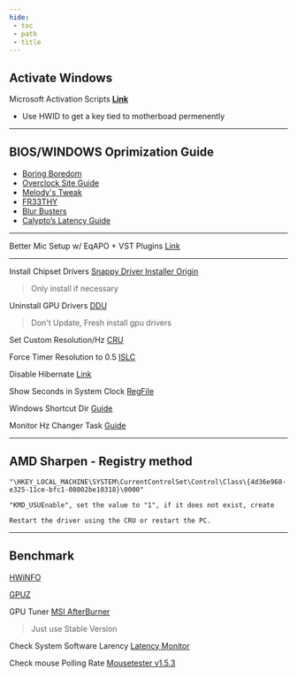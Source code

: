 ```yaml
---
hide:
 - toc
 - path
 - title
---
```


## Activate Windows
Microsoft Activation Scripts [**Link**](https://github.com/massgravel/microsoft-activation-scripts)
- Use HWID to get a key tied to motherboad permenently

---

## BIOS/WINDOWS Oprimization Guide
- [Boring Boredom](https://github.com/boringboredom/pc-optimization-hub)
- [Overclock Site Guide](https://www.overclock.net/threads/gaming-and-mouse-response-bios-optimization-guide-for-modern-pc-hardware.1433882/)
- [Melody's Tweak](https://sites.google.com/view/melodystweaks/basictweaks#h.7fhhmr5naoq0)
- [FR33THY](https://www.youtube.com/@fr33thy)
- [Blur Busters](https://forums.blurbusters.com/index.php?sid=739f751405ce888661893b74bedbdbed)
- [Calypto’s Latency Guide](https://docs.google.com/document/d/1c2-lUJq74wuYK1WrA_bIvgb89dUN0sj8-hO3vqmrau4/edit)

---
Better Mic Setup w/ EqAPO + VST Plugins [Link](https://www.youtube.com/watch?v=fnk0au1rt1i)

---
Install Chipset Drivers [Snappy Driver Installer Origin](https://www.snappy-driver-installer.org/)
> Only install if necessary 

Uninstall GPU Drivers [DDU](https://www.guru3d.com/files-details/display-driver-uninstaller-download.html)
> Don't Update, Fresh install gpu drivers

Set Custom Resolution/Hz [CRU](https://www.monitortests.com/forum/thread-custom-resolution-utility-cru)

Force Timer Resolution to 0.5 [ISLC](https://www.wagnardsoft.com/forums/viewtopic.php?t=3775)

Disable Hibernate [Link](https://docs.microsoft.com/en-us/troubleshoot/windows-client/deployment/disable-and-re-enable-hibernation)

Show Seconds in System Clock [RegFile](https://www.howtogeek.com/wp-content/uploads/2017/09/show-seconds-in-system-clock-hacks.zip)

Windows Shortcut Dir [Guide](https://superuser.com/questions/217504/is-there-a-list-of-windows-special-directories-shortcuts-like-temp)

Monitor Hz Changer Task [Guide](https://gaming.stackexchange.com/questions/148651/how-can-i-set-the-resolution-and-refresh-rate-when-the-game-starts)

---

## AMD Sharpen - Registry method

```
"\HKEY_LOCAL_MACHINE\SYSTEM\CurrentControlSet\Control\Class\{4d36e968-e325-11ce-bfc1-08002be10318}\0000"

"KMD_USUEnable", set the value to "1", if it does not exist, create

Restart the driver using the CRU or restart the PC.
```
---
## Benchmark
[HWiNFO](https://www.hwinfo.com/download/)

[GPUZ](https://www.techpowerup.com/gpuz/)

GPU Tuner [MSI AfterBurner](https://www.msi.com/Landing/afterburner/graphics-cards)
> Just use Stable Version

Check System Software Larency [Latency Monitor](https://www.resplendence.com/latencymon)

Check mouse Polling Rate [Mousetester v1.5.3](https://www.overclock.net/threads/mousetester-software-reloaded.1590569/)

